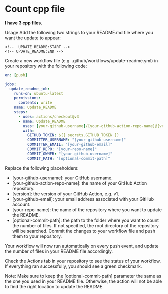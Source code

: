 # Count cpp file
<!--  UPDATE_README:START -->
**I have 3 cpp files.**
<!-- UPDATE_README:END -->
Usage
Add the following two strings to your README.md file where you want the update to appear:

```
<!--  UPDATE_README:START -->
<!-- UPDATE_README:END -->
```

Create a new workflow file (e.g. .github/workflows/update-readme.yml) in your repository with the following code:


```yaml
on: [push]

jobs:
  update_readme_job:
    runs-on: ubuntu-latest
    permissions:
      contents: write
    name: Update_README
    steps:
      - uses: actions/checkout@v3
      - name: Update_README
        uses: [your-github-username]/[your-github-action-repo-name]@[version]
        with:
          GITHUB_TOKEN: ${{ secrets.GITHUB_TOKEN }}
          COMMITTER_USERNAME: "[your-github-username]"
          COMMITTER_EMAIL: "[your-github-email]"
          COMMIT_REPO: "[your-repo-name]"
          COMMIT_OWNER: "[your-github-username]"
          COMMIT_PATH: "[optional-commit-path]"
 ```
Replace the following placeholders:

- [your-github-username]: your GitHub username.
- [your-github-action-repo-name]: the name of your GitHub Action repository.
- [version]: the version of your GitHub Action, e.g. v1.
- [your-github-email]: your email address associated with your GitHub account.
- [your-repo-name]: the name of the repository where you want to update the README.
- [optional-commit-path]: the path to the folder where you want to count the number of files. If not specified, the root directory of the repository will be searched.
Commit the changes to your workflow file and push them to your repository.

Your workflow will now run automatically on every push event, and update the number of files in your README file accordingly.

Check the Actions tab in your repository to see the status of your workflow. If everything ran successfully, you should see a green checkmark.

Note: Make sure to keep the [optional-commit-path] parameter the same as the one you used in your README file. Otherwise, the action will not be able to find the right location to update the README.
